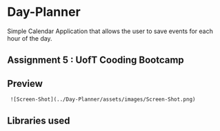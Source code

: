 # Day-Planner
Simple Calendar Application that allows the user to save events for each hour of the day.


## Assignment 5 : UofT Cooding Bootcamp

## Preview 


     
     
     ![Screen-Shot](../Day-Planner/assets/images/Screen-Shot.png)


## Libraries used 

## 
